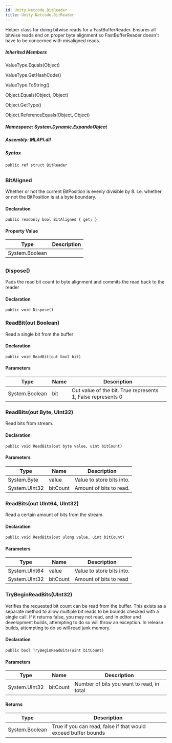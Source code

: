```yaml
---  
id: Unity.Netcode.BitReader  
title: Unity.Netcode.BitReader  
---
```


<div class="markdown level0 summary">

Helper class for doing bitwise reads for a FastBufferReader. Ensures all
bitwise reads end on proper byte alignment so FastBufferReader doesn't
have to be concerned with misaligned reads.

</div>

<div class="markdown level0 conceptual">

</div>

<div class="inheritedMembers">

##### Inherited Members

<div>

ValueType.Equals(Object)

</div>

<div>

ValueType.GetHashCode()

</div>

<div>

ValueType.ToString()

</div>

<div>

Object.Equals(Object, Object)

</div>

<div>

Object.GetType()

</div>

<div>

Object.ReferenceEquals(Object, Object)

</div>

</div>

##### **Namespace**: System.Dynamic.ExpandoObject

##### **Assembly**: MLAPI.dll

##### Syntax

``` lang-csharp
public ref struct BitReader
```

## 

### BitAligned

<div class="markdown level1 summary">

Whether or not the current BitPosition is evenly divisible by 8. I.e.
whether or not the BitPosition is at a byte boundary.

</div>

<div class="markdown level1 conceptual">

</div>

#### Declaration

``` lang-csharp
public readonly bool BitAligned { get; }
```

#### Property Value

| Type           | Description |
|----------------|-------------|
| System.Boolean |             |

## 

### Dispose()

<div class="markdown level1 summary">

Pads the read bit count to byte alignment and commits the read back to
the reader

</div>

<div class="markdown level1 conceptual">

</div>

#### Declaration

``` lang-csharp
public void Dispose()
```

### ReadBit(out Boolean)

<div class="markdown level1 summary">

Read a single bit from the buffer

</div>

<div class="markdown level1 conceptual">

</div>

#### Declaration

``` lang-csharp
public void ReadBit(out bool bit)
```

#### Parameters

| Type           | Name | Description                                                 |
|----------------|------|-------------------------------------------------------------|
| System.Boolean | bit  | Out value of the bit. True represents 1, False represents 0 |

### ReadBits(out Byte, UInt32)

<div class="markdown level1 summary">

Read bits from stream.

</div>

<div class="markdown level1 conceptual">

</div>

#### Declaration

``` lang-csharp
public void ReadBits(out byte value, uint bitCount)
```

#### Parameters

| Type          | Name     | Description               |
|---------------|----------|---------------------------|
| System.Byte   | value    | Value to store bits into. |
| System.UInt32 | bitCount | Amount of bits to read.   |

### ReadBits(out UInt64, UInt32)

<div class="markdown level1 summary">

Read a certain amount of bits from the stream.

</div>

<div class="markdown level1 conceptual">

</div>

#### Declaration

``` lang-csharp
public void ReadBits(out ulong value, uint bitCount)
```

#### Parameters

| Type          | Name     | Description               |
|---------------|----------|---------------------------|
| System.UInt64 | value    | Value to store bits into. |
| System.UInt32 | bitCount | Amount of bits to read    |

### TryBeginReadBits(UInt32)

<div class="markdown level1 summary">

Verifies the requested bit count can be read from the buffer. This
exists as a separate method to allow multiple bit reads to be bounds
checked with a single call. If it returns false, you may not read, and
in editor and development builds, attempting to do so will throw an
exception. In release builds, attempting to do so will read junk memory.

</div>

<div class="markdown level1 conceptual">

</div>

#### Declaration

``` lang-csharp
public bool TryBeginReadBits(uint bitCount)
```

#### Parameters

| Type          | Name     | Description                               |
|---------------|----------|-------------------------------------------|
| System.UInt32 | bitCount | Number of bits you want to read, in total |

#### Returns

| Type           | Description                                                    |
|----------------|----------------------------------------------------------------|
| System.Boolean | True if you can read, false if that would exceed buffer bounds |
